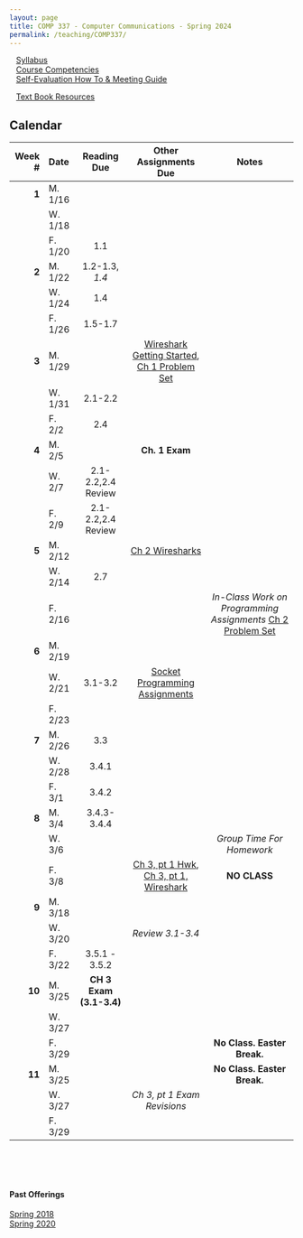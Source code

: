 ```yaml
---
layout: page
title: COMP 337 - Computer Communications - Spring 2024
permalink: /teaching/COMP337/
---
```


&nbsp;&nbsp;&nbsp;[Syllabus](/teaching/COMP337/sp24/comp337-syllabus.pdf)<br>
&nbsp;&nbsp;&nbsp;[Course Competencies](/teaching/COMP337/sp24/comp337-competencies.pdf)<br>
&nbsp;&nbsp;&nbsp;[Self-Evaluation How To & Meeting Guide](/teaching/ungrading/howto-portfolio)<br>

&nbsp;&nbsp;&nbsp;[Text Book Resources](https://gaia.cs.umass.edu/kurose_ross/index.php)<br>


## Calendar

|Week \# | Date | Reading Due | Other Assignments Due | Notes |
| --: | :-- | :---: | :---: | :--: |
| **1** | M. 1/16 | | | |
| | W. 1/18 | |  | |
| | F. 1/20 | 1.1 | | |
| **2** | M. 1/22 | 1.2-1.3, *1.4* | |  |
| | W. 1/24 | 1.4 | | |
| | F. 1/26  | 1.5-1.7| | |
| **3** | M. 1/29 |  | [Wireshark Getting Started](http://www-net.cs.umass.edu/wireshark-labs/Wireshark_Intro_v8.0.pdf), [Ch 1 Problem Set](/teaching/COMP337/sp24/psets/pset1) |  |
| | W. 1/31 | 2.1-2.2 | | |
| | F. 2/2  | 2.4 | | |
| **4** | M. 2/5 | | **Ch. 1 Exam** |  |
| | W. 2/7 | 2.1-2.2,2.4 Review |  | |
| | F. 2/9  | 2.1-2.2,2.4 Review | | |
| **5** | M. 2/12 | | [Ch 2 Wiresharks](/teaching/COMP337/sp24/wireshark/ch2) |  |
| | W. 2/14 | 2.7 | |  |
| | F. 2/16  | | | *In-Class Work on Programming Assignments* [Ch 2 Problem Set](/teaching/COMP337/sp24/psets/pset2) |
| **6** | M. 2/19 | |  |  |
| | W. 2/21 | 3.1-3.2 | [Socket Programming Assignments](/teaching/COMP337/sp24/program/sockets) | |
| | F. 2/23  |  | | |
| **7** | M. 2/26 | 3.3 | |  |
| | W. 2/28 | 3.4.1 | | |
| | F. 3/1  | 3.4.2 | | |
| **8** | M. 3/4 | 3.4.3-3.4.4 | |  |
| | W. 3/6  | | | *Group Time For Homework* |
| | F. 3/8  | | [Ch 3, pt 1 Hwk](/teaching/COMP337/sp24/psets/pset3), [Ch 3, pt 1, Wireshark](/teaching/COMP337/sp24/wireshark/ch3pt1) | **NO CLASS** |
| **9** | M. 3/18 | | |  |
| | W. 3/20 | | *Review 3.1-3.4* |  |
| | F. 3/22  | 3.5.1 - 3.5.2 |  |  |
| **10** | M. 3/25 | **CH 3 Exam (3.1-3.4)** |  |  |
| | W. 3/27 | | | |
| | F. 3/29  | | | **No Class. Easter Break.** |
| **11** | M. 3/25 |  |  | **No Class. Easter Break.**  |
| | W. 3/27 | | *Ch 3, pt 1 Exam Revisions* | |
| | F. 3/29  | | |  |




<br><br><br>
#### Past Offerings

[Spring 2018](/teaching/COMP337/sp18/)<br>
[Spring 2020](/teaching/COMP337/sp20/)<br>
